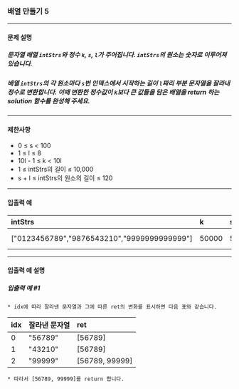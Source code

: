 ### 배열 만들기 5

***

#### 문제 설명
##### 문자열 배열 `intStrs`와 정수 `k`, `s`, `l`가 주어집니다. `intStrs`의 원소는 숫자로 이루어져 있습니다.
##### 배열 `intStrs`의 각 원소마다 `s`번 인덱스에서 시작하는 길이 `l`짜리 부분 문자열을 잘라내 정수로 변환합니다. 이때 변환한 정수값이 `k`보다 큰 값들을 담은 배열을 return 하는 solution 함수를 완성해 주세요.

***

#### 제한사항
* 0 ≤ s < 100
* 1 ≤ l ≤ 8
* 10l - 1 ≤ k < 10l
* 1 ≤ intStrs의 길이 ≤ 10,000
* s + l ≤ intStrs의 원소의 길이 ≤ 120

***

#### 입출력 예
intStrs	                                    |k	    |s  |	l|	result      |
|:--                                        |:--    |:--|:-- |:--
["0123456789","9876543210","9999999999999"]	|50000	|5	|5	 |[56789, 99999]|

***

#### 입출력 예 설명
##### 입출력 예 #1
    * idx에 따라 잘라낸 문자열과 그에 따른 ret의 변화를 표시하면 다음 표와 같습니다.
idx|잘라낸 문자열|	ret|
|:--|:--         |:--
0	|"56789"	 |[56789]
1	|"43210"	 |[56789]
2	|"99999"	 |[56789, 99999]
    * 따라서 [56789, 99999]를 return 합니다.